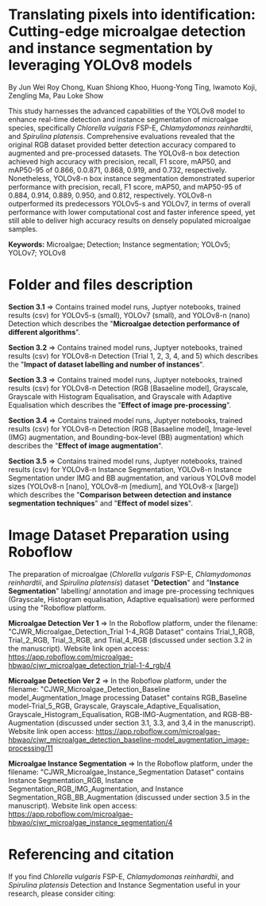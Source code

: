 # Translating pixels into identification: Cutting-edge microalgae detection and instance segmentation by leveraging YOLOv8 models 
By Jun Wei Roy Chong, Kuan Shiong Khoo, Huong-Yong Ting, Iwamoto Koji, Zengling Ma, Pau Loke Show

This study harnesses the advanced capabilities of the YOLOv8 model to enhance real-time detection and instance segmentation of microalgae species, specifically _Chlorella vulgaris_ FSP-E, _Chlamydomonas reinhardtii_, and _Spirulina platensis_. Comprehensive evaluations revealed that the original RGB dataset provided better detection accuracy compared to augmented and pre-processed datasets. The YOLOv8-n box detection achieved high accuracy with precision, recall, F1 score, mAP50, and mAP50-95 of 0.866, 0.0.871, 0.868, 0.919, and 0.732, respectively. Nonetheless, YOLOv8-n box instance segmentation demonstrated superior performance with precision, recall, F1 score, mAP50, and mAP50-95 of 0.884, 0.914, 0.889, 0.950, and 0.812, respectively. YOLOv8-n outperformed its predecessors YOLOv5-s and YOLOv7, in terms of overall performance with lower computational cost and faster inference speed, yet still able to deliver high accuracy results on densely populated microalgae samples. 

**Keywords:** Microalgae; Detection; Instance segmentation; YOLOv5; YOLOv7; YOLOv8

# Folder and files description

**Section 3.1** => Contains trained model runs, Juptyer notebooks, trained results (csv) for YOLOv5-s (small), YOLOv7 (small), and YOLOv8-n (nano) Detection which describes the "**Microalgae detection performance of different algorithms**".

**Section 3.2** => Contains trained model runs, Juptyer notebooks, trained results (csv) for YOLOv8-n Detection (Trial 1, 2, 3, 4, and 5) which describes the "**Impact of dataset labelling and number of instances**".

**Section 3.3** => Contains trained model runs, Juptyer notebooks, trained results (csv) for YOLOv8-n Detection (RGB [Basaeline model], Grayscale, Grayscale with Histogram Equalisation, and Grayscale with Adaptive Equalisation which describes the "**Effect of image pre-processing**".

**Section 3.4** => Contains trained model runs, Juptyer notebooks, trained results (csv) for YOLOv8-n Detection (RGB [Basaeline model], Image-level (IMG) augmentation, and Bounding-box-level (BB) augmentation) which describes the "**Effect of image augmentation**".

**Section 3.5** => Contains trained model runs, Juptyer notebooks, trained results (csv) for YOLOv8-n Instance Segmentation, YOLOv8-n Instance Segmentation under IMG and BB augmentation, and various YOLOv8 model sizes (YOLOv8-n [nano], YOLOv8-m [medium], and YOLOv8-x [large]) which describes the "**Comparison between detection and instance segmentation techniques**" and "**Effect of model sizes**".

# Image Dataset Preparation using Roboflow
The preparation of microalgae (_Chlorella vulgaris_ FSP-E, _Chlamydomonas reinhardtii_, and _Spirulina platensis_) dataset "**Detection**" and "**Instance Segmentation**" labelling/ annotation and image pre-processing techniques (Grayscale, Histogram equalisation, Adaptive equalisation) were performed using the "Roboflow platform. 

**Microalgae Detection Ver 1** => In the Roboflow platform, under the filename: "CJWR_Microalgae_Detection_Trial 1-4_RGB Dataset" contains Trial_1_RGB, Trial_2_RGB, Trial_3_RGB, and Trial_4_RGB (discussed under section 3.2 in the manuscript). Website link open access: https://app.roboflow.com/microalgae-hbwao/cjwr_microalgae_detection_trial-1-4_rgb/4

**Microalgae Detection Ver 2** => In the Roboflow platform, under the filename: "CJWR_Microalgae_Detection_Baseline model_Augmentation_Image processing Dataset" contains RGB_Baseline model-Trial_5_RGB, Grayscale, Grayscale_Adaptive_Equalisation, Grayscale_Histogram_Equalisation, RGB-IMG-Augmentation, and RGB-BB-Augmentation (discussed under section 3.1, 3.3, and 3,4 in the manuscript). Website link open access: https://app.roboflow.com/microalgae-hbwao/cjwr_microalgae_detection_baseline-model_augmentation_image-processing/11

**Microalgae Instance Segmentation** => In the Roboflow platform, under the filename: "CJWR_Microalgae_Instance_Segmentation Dataset" contains Instance Segmentation_RGB, Instance Segmentation_RGB_IMG_Augmentation, and Instance Segmentation_RGB_BB_Augmentation (discussed under section 3.5 in the manuscript). Website link open access: https://app.roboflow.com/microalgae-hbwao/cjwr_microalgae_instance_segmentation/4

# Referencing and citation
If you find _Chlorella vulgaris_ FSP-E, _Chlamydomonas reinhardtii_, and _Spirulina platensis_ Detection and Instance Segmentation useful in your research, please consider citing:
